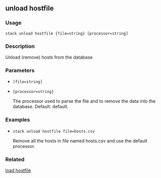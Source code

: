 ## unload hostfile

### Usage

`stack unload hostfile {file=string} [processor=string]`

### Description


Unload (remove) hosts from the database



### Parameters
* `[file=string]`
* `{processor=string}`

   The processor used to parse the file and to remove the data into the
	database. Default: default.

### Examples

* `stack unload hostfile file=hosts.csv`

   Remove all the hosts in file named hosts.csv and use the default
	processor.


### Related
[load hostfile](load-hostfile)


